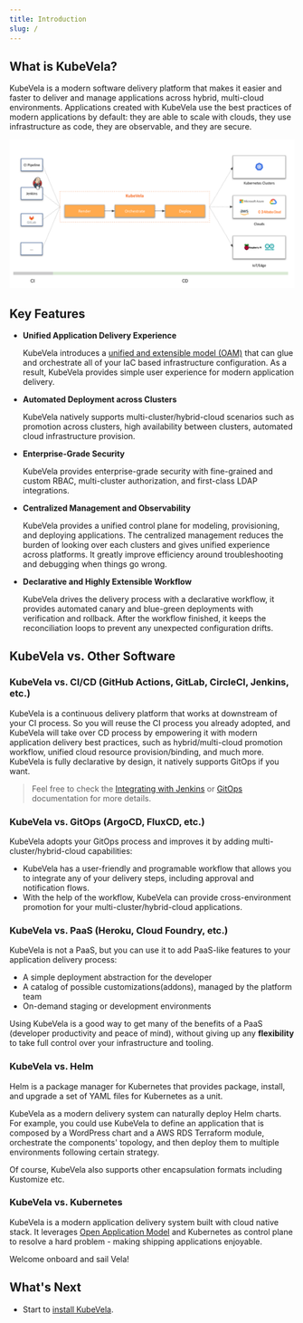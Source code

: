 ```yaml
---
title: Introduction
slug: /
---
```


## What is KubeVela?

KubeVela is a modern software delivery platform that makes it easier and faster to deliver and manage applications across hybrid, multi-cloud environments. 
Applications created with KubeVela use the best practices of modern applications by default: they are able to scale with clouds, they use infrastructure as code, they are observable, and they are secure.

![](../resources/what-is-kubevela.png)


## Key Features

* **Unified Application Delivery Experience**

    KubeVela introduces a [unified and extensible model (OAM)](https://oam.dev/) that can glue and orchestrate all of your IaC based infrastructure configuration. As a result, KubeVela provides simple user experience for modern application delivery.

* **Automated Deployment across Clusters**

    KubeVela natively supports multi-cluster/hybrid-cloud scenarios such as promotion across clusters, high availability between clusters, automated cloud infrastructure provision.
    
* **Enterprise-Grade Security**

    KubeVela provides enterprise-grade security with fine-grained and custom RBAC, multi-cluster authorization, and first-class LDAP integrations.

* **Centralized Management and Observability**

    KubeVela provides a unified control plane for modeling, provisioning, and deploying applications. The centralized management reduces the burden of looking over each clusters and gives unified experience across platforms. It greatly improve efficiency around troubleshooting and debugging when things go wrong.

* **Declarative and Highly Extensible Workflow**

    KubeVela drives the delivery process with a declarative workflow, it provides automated canary and blue-green deployments with verification and rollback. After the workflow finished, it keeps the reconciliation loops to prevent any unexpected configuration drifts.


## KubeVela vs. Other Software

### KubeVela vs. CI/CD (GitHub Actions, GitLab, CircleCI, Jenkins, etc.)

KubeVela is a continuous delivery platform that works at downstream of your CI process. So you will reuse the CI process you already adopted, and KubeVela will take over CD process by empowering it with modern application delivery best practices, such as hybrid/multi-cloud promotion workflow, unified cloud resource provision/binding, and much more. KubeVela is fully declarative by design, it natively supports GitOps if you want.

> Feel free to check the [Integrating with Jenkins](./tutorials/jenkins) or [GitOps](./case-studies/gitops) documentation for more details.

### KubeVela vs. GitOps (ArgoCD, FluxCD, etc.)

KubeVela adopts your GitOps process and improves it by adding multi-cluster/hybrid-cloud capabilities:

* KubeVela has a user-friendly and programable workflow that allows you to integrate any of your delivery steps, including approval and notification flows. 
* With the help of the workflow, KubeVela can provide cross-environment promotion for your multi-cluster/hybrid-cloud applications.


### KubeVela vs. PaaS (Heroku, Cloud Foundry, etc.)

KubeVela is not a PaaS, but you can use it to add PaaS-like features to your application delivery process:

* A simple deployment abstraction for the developer
* A catalog of possible customizations(addons), managed by the platform team
* On-demand staging or development environments

Using KubeVela is a good way to get many of the benefits of a PaaS (developer productivity and peace of mind), without giving up any **flexibility** to take full control over your infrastructure and tooling.


### KubeVela vs. Helm 

Helm is a package manager for Kubernetes that provides package, install, and upgrade a set of YAML files for Kubernetes as a unit. 

KubeVela as a modern delivery system can naturally deploy Helm charts. For example, you could use KubeVela to define an application that is composed by a WordPress chart and a AWS RDS Terraform module, orchestrate the components' topology, and then deploy them to multiple environments following certain strategy.

Of course, KubeVela also supports other encapsulation formats including Kustomize etc.


### KubeVela vs. Kubernetes

KubeVela is a modern application delivery system built with cloud native stack. It leverages [Open Application Model](https://github.com/oam-dev/spec) and Kubernetes as control plane to resolve a hard problem - making shipping applications enjoyable.


Welcome onboard and sail Vela!


## What's Next

- Start to [install KubeVela](./install).
